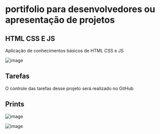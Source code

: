 # portifolio  para desenvolvedores ou apresentação de projetos
## HTML CSS E JS 
Aplicação de conhecimentos básicos de HTML CSS e JS 

![image](https://user-images.githubusercontent.com/87333479/154578429-0ab20756-1aa3-4fa7-9f96-dd2a3cca8c85.png)

## Tarefas 

O controle das tarefas desse projeto será realizado no GitHub

## Prints 

![image](https://user-images.githubusercontent.com/87333479/154580203-c7ce3cc1-544a-4ec4-9770-d7c412ee9270.png)

![image](https://user-images.githubusercontent.com/87333479/154580291-52cfb80e-f2d2-4ef8-b1d9-a9c856b2334e.png)





